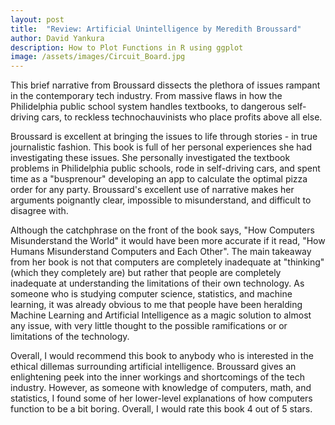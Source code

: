 ```yaml
---
layout: post
title:  "Review: Artificial Unintelligence by Meredith Broussard"
author: David Yankura
description: How to Plot Functions in R using ggplot
image: /assets/images/Circuit_Board.jpg
---
```


This brief narrative from Broussard dissects the plethora of issues rampant in the contemporary tech industry. From massive flaws in how the Philidelphia public school system handles textbooks, to dangerous self-driving cars, to reckless technochauvinists who place profits above all else. 

Broussard is excellent at bringing the issues to life through stories - in true journalistic fashion. This book is full of her personal experiences she had investigating these issues. She personally investigated the textbook problems in Philidelphia public schools, rode in self-driving cars, and spent time as a "busprenour" developing an app to calculate the optimal pizza order for any party. Broussard's excellent use of narrative makes her arguments poignantly clear, impossible to misunderstand, and difficult to disagree with. 

Although the catchphrase on the front of the book says, "How Computers Misunderstand the World" it would have been more accurate if it read, "How Humans Misunderstand Computers and Each Other". The main takeaway from her book is not that computers are completely inadequate at "thinking" (which they completely are) but rather that people are completely inadequate at understanding the limitations of their own technology. As someone who is studying computer science, statistics, and machine learning, it was already obvious to me that people have been heralding Machine Learning and Artificial Intelligence as a magic solution to almost any issue, with very little thought to the possible ramifications or or limitations of the technology. 

Overall, I would recommend this book to anybody who is interested in the ethical dillemas surrounding artificial intelligence. Broussard gives an enlightening peek into the inner workings and shortcomings of the tech industry. However, as someone with knowledge of computers, math, and statistics, I found some of her lower-level explanations of how computers function to be a bit boring. Overall, I would rate this book 4 out of 5 stars. 
